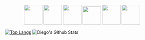 <div align="center">
        <img src="https://upload.wikimedia.org/wikipedia/commons/0/0a/Python.svg" width="60" height="65" al>
        <img src="https://upload.wikimedia.org/wikipedia/commons/3/35/Tux.svg" width="60" height="65" al>
        <img src="https://upload.wikimedia.org/wikipedia/commons/9/9f/Vimlogo.svg" width="60" height="65" al>
        <img src="https://cdn.worldvectorlogo.com/logos/visual-studio-code-1.svg" width="60" height="60" al>
        <img src="https://upload.wikimedia.org/wikipedia/commons/3/3f/Git_icon.svg" width="60" height="65" al>
        <img src="https://cdn.worldvectorlogo.com/logos/vagrant.svg" width="60" height="65" al>
</div>


[![Top Langs](https://github-readme-stats.vercel.app/api/top-langs/?username=diego5896&layout=compact)](https://github.com/diego5896/diego5896)
![Diego's Github Stats](https://github-readme-stats.vercel.app/api?username=diego5896&show_icons=true&theme=radical)

